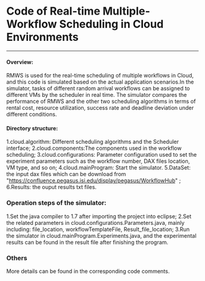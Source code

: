# Code of Real-time Multiple-Workflow Scheduling in Cloud Environments
-------------

#### Overview:
RMWS is used for the real-time scheduling of multiple workflows in Cloud, and this code is simulated based on the actual application scenarios.In the simulator, tasks of different random arrival workflows can be assigned to different VMs by the scheduler in real time. The simulator compares the performance of RMWS and the other two scheduling algorithms in terms of rental cost, resource utilization, success rate and deadline deviation under different conditions.

#### Directory structure:  
 1.cloud.algorithm: Different scheduling algorithms and the Scheduler interface;
 2.cloud.components:The components used in the workflow scheduling;
 3.cloud.configurations: Parameter configuration used to set the experiment parameters such as the workflow number, DAX files location, VM type, and so on;
 4.cloud.mainProgram: Start the simulator. 
 5.DataSet: the input dax files which can be download from "https://confluence.pegasus.isi.edu/display/pegasus/WorkflowHub" ;
 6.Results: the ouput results txt files.

### Operation steps of the simulator:
 1.Set the java compiler to 1.7 after importing the project into eclipse;
 2.Set the related parameters in cloud.configurations.Parameters.java, mainly including: file_location, workflowTemplateFile, Result_file_location;
 3.Run the simulator in cloud.mainProgram.Experiments.java, and the experimental results can be found in the result file after finishing the program.

### Others
More details can be found in the corresponding code comments.
